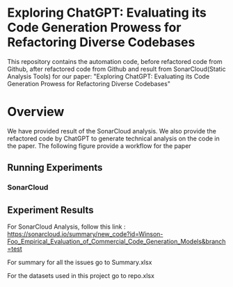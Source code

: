 # Exploring ChatGPT: Evaluating its Code Generation Prowess for Refactoring Diverse Codebases

This repository contains the automation code, before refactored code from Github, after refactored code from Github and result from SonarCloud(Static Analysis Tools) for our paper: "Exploring ChatGPT: Evaluating its Code Generation Prowess for Refactoring Diverse Codebases"

# Overview

We have provided result of the SonarCloud analysis.
We also provide the refactored code by ChatGPT to generate technical analysis on the code in the paper.
The following figure provide a workflow for the paper

## Running Experiments
### SonarCloud



## Experiment Results
For SonarCloud Analysis, follow this link : https://sonarcloud.io/summary/new_code?id=Winson-Foo_Empirical_Evaluation_of_Commercial_Code_Generation_Models&branch=test

For summary for all the issues go to Summary.xlsx

For the datasets used in this project go to repo.xlsx

